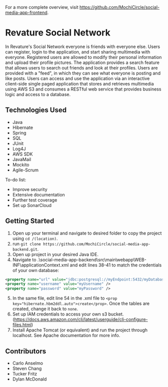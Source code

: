 For a more complete overview, visit https://github.com/MochiCircle/social-media-app-frontend.

# Revature Social Network

In Revature's Social Network everyone is friends with everyone else. Users can register, login to the application, and start sharing multimedia with everyone. Registered users are allowed to modify their personal information and upload their profile pictures. The application provides a search feature that allows users to search out friends and look at their profiles. Users are provided with a "feed", in which they can see what everyone is posting and like posts. Users can access and use the application via an interactive client-side single paged application that stores and retrieves multimedia using AWS S3 and consumes a RESTful web service that provides business logic and access to a database.

## Technologies Used
- Java
- Hibernate
- Spring
- SQL
- JUnit
- Log4J
- AWS SDK
- JavaMail
- Mockito
- Agile-Scrum

To-do list:
- Improve security
- Extensive documentation
- Further test coverage
- Set up SonarCloud

## Getting Started
1. Open up your terminal and navigate to desired folder to copy the project using `cd /(location)`.
2. run `git clone https://github.com/MochiCircle/social-media-app-backend.git`.
3. Open up project in your desired Java IDE.
4. Navigate to .\social-media-app-backend\src\main\webapp\WEB-INF\applicationContext.xml and edit lines 38-41 to match the credentials of your own database:
```xml
<property name="url" value="jdbc:postgresql://myEndpoint:5432/myDatabase" />
<property name="username" value="myUsername" />
<property name="password" value="myPassword" />
```
5. In the same file, edit line 54 in the .xml file to `<prop key="hibernate.hbm2ddl.auto">create</prop>`. Once the tables are created, change it back to `none`.
6. Set up IAM credentials to access your own s3 bucket. (https://docs.aws.amazon.com/cli/latest/userguide/cli-configure-files.html)
7. Install Apache Tomcat (or equivalent) and run the project through localhost. See Apache documentation for more info.

## Contributors
- Carlo Anselmo
- Steven Chang
- Tucker Fritz
- Dylan McDonald

